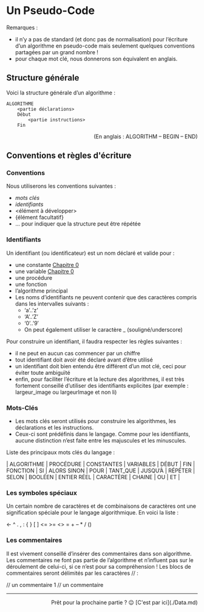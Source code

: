 # Un Pseudo-Code

Remarques :

* il n’y a pas de standard (et donc pas de normalisation) pour l’écriture d’un algorithme en pseudo-code mais seulement quelques conventions partagées par un grand nombre !
* pour chaque mot clé, nous donnerons son équivalent en anglais.


## Structure générale

Voici la structure générale d’un algorithme :
```
ALGORITHME 
    <partie déclarations>
    Début
        <partie instructions>
    Fin
```

<p align="right">(En anglais : ALGORITHM – BEGIN – END)</p>

## Conventions et règles d'écriture

### Conventions

Nous utiliserons les conventions suivantes :

* *mots clés*
* _identifiants_
* <élément à développer>
* {élément facultatif}
* ... pour indiquer que la structure peut être répétée

### Identifiants 

Un identifiant (ou identificateur) est un nom déclaré et valide pour :
* une constante [Chapitre 0](./NotionDeBase.md)
* une variable [Chapitre 0](./NotionDeBase.md)
* une procédure
* une fonction
* l’algorithme principal
* Les noms d’identifiants ne peuvent contenir que des caractères compris dans les intervalles suivants :
  * ‘a’..’z’
  * ‘A’..’Z’
  * ‘0’..’9′
  * On peut également utiliser le caractère _ (souligné/underscore)

Pour construire un identifiant, il faudra respecter les règles suivantes :
* il ne peut en aucun cas commencer par un chiffre 
* tout identifiant doit avoir été déclaré avant d’être utilisé
* un identifiant doit bien entendu être différent d’un mot clé, ceci pour éviter toute ambiguïté
* enfin, pour faciliter l’écriture et la lecture des algorithmes, il est très fortement conseillé d’utiliser des identifiants explicites (par exemple : largeur_image ou largeurImage et non li)


### Mots-Clés

* Les mots clés seront utilisés pour construire les algorithmes, les déclarations et les instructions.
* Ceux-ci sont prédéfinis dans le langage. Comme pour les identifiants, aucune distinction n’est faite entre les majuscules et les minuscules.

Liste des principaux mots clés du langage :

| ALGORITHME | PROCÉDURE | CONSTANTES | VARIABLES | DÉBUT | FIN | FONCTION | SI | ALORS
SINON | POUR | TANT_QUE | JUSQU’À | RÉPÉTER | SELON | BOOLÉEN | ENTIER
RÉEL | CARACTÈRE | CHAINE | OU | ET |

### Les symboles spéciaux

Un certain nombre de caractères et de combinaisons de caractères ont une signification spéciale pour le langage algorithmique. 
En voici la liste :

←	^	.	,	:	{	}	[	]	<=	>=	<>	=	+	–	*	/	()

### Les commentaires

Il est vivement conseillé d’insérer des commentaires dans son algorithme. Les commentaires ne font pas partie de l’algorithme et n’influent pas sur le déroulement de celui-ci, si ce n’est pour sa compréhension ! Les blocs de commentaires seront délimités par les caractères // :

// un commentaire
1
// un commentaire


-----

<p align="right">Prêt pour la prochaine partie ? 😉 [C'est par ici](./Data.md)</p>
